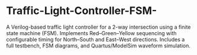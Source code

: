 # Traffic-Light-Controller-FSM-
A Verilog-based traffic light controller for a 2-way intersection using a finite state machine (FSM). Implements Red–Green–Yellow sequencing with configurable timing for North–South and East–West directions. Includes a full testbench, FSM diagrams, and Quartus/ModelSim waveform simulation.
